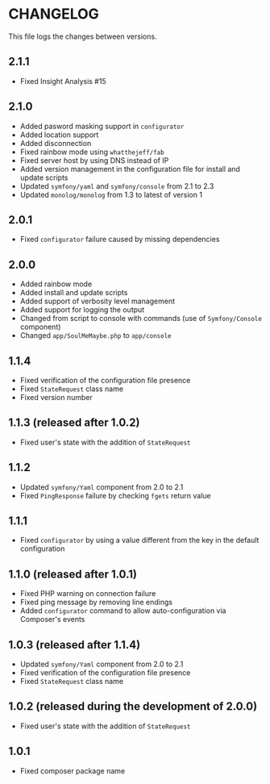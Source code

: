 # CHANGELOG

This file logs the changes between versions.

## 2.1.1

* Fixed Insight Analysis #15

## 2.1.0

* Added pasword masking support in `configurator`
* Added location support
* Added disconnection
* Fixed rainbow mode using `whatthejeff/fab`
* Fixed server host by using DNS instead of IP
* Added version management in the configuration file for install and update scripts
* Updated `symfony/yaml` and `symfony/console` from 2.1 to 2.3
* Updated `monolog/monolog` from 1.3 to latest of version 1

## 2.0.1

* Fixed `configurator` failure caused by missing dependencies

## 2.0.0

* Added rainbow mode
* Added install and update scripts
* Added support of verbosity level management
* Added support for logging the output
* Changed from script to console with commands (use of `Symfony/Console` component)
* Changed `app/SoulMeMaybe.php` to `app/console`

## 1.1.4

* Fixed verification of the configuration file presence
* Fixed `StateRequest` class name
* Fixed version number

## 1.1.3 (released after 1.0.2)

* Fixed user's state with the addition of `StateRequest`

## 1.1.2

* Updated `symfony/Yaml` component from 2.0 to 2.1
* Fixed `PingResponse` failure by checking `fgets` return value

## 1.1.1

* Fixed `configurator` by using a value different from the key in the default configuration

## 1.1.0 (released after 1.0.1)

* Fixed PHP warning on connection failure
* Fixed ping message by removing line endings
* Added `configurator` command to allow auto-configuration via Composer's events

## 1.0.3 (released after 1.1.4)

* Updated `symfony/Yaml` component from 2.0 to 2.1
* Fixed verification of the configuration file presence
* Fixed `StateRequest` class name

## 1.0.2 (released during the development of 2.0.0)

* Fixed user's state with the addition of `StateRequest`

## 1.0.1

* Fixed composer package name
